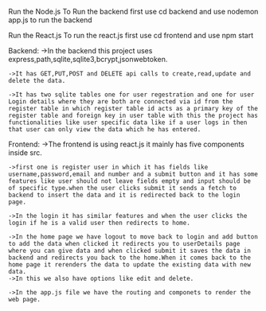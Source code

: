 Run the Node.js
To Run the backend first use cd backend and use nodemon app.js to run the backend

Run the React.js
To run the react.js first use cd frontend and use npm start

Backend:
    ->In the backend this project uses express,path,sqlite,sqlite3,bcrypt,jsonwebtoken.

    ->It has GET,PUT,POST and DELETE api calls to create,read,update and delete the data.
    
    ->It has two sqlite tables one for user regestration and one for user Login details where they are both are connected via id from the register table in which register table id acts as a primary key of the register table and foreign key in user table with this the project has functionalities like user specific data like if a user logs in then that user can only view the data which he has entered.

Frontend:
    ->The frontend is using react.js it mainly has five components inside src.

    ->first one is register user in which it has fields like username,password,email and number and a submit button and it has some features like user should not leave fields empty and input should be of specific type.when the user clicks submit it sends a fetch to backend to insert the data and it is redirected back to the login page.

    ->In the login it has similar features and when the user clicks the login if he is a valid user then redirects to home.

    ->In the home page we have logout to move back to login and add button to add the data when clicked it redirects you to userDetails page where you can give data and when clicked submit it saves the data in backend and redirects you back to the home.When it comes back to the home page it rerenders the data to update the existing data with new data.
    ->In this we also have options like edit and delete.

    ->In the app.js file we have the routing and componets to render the web page.

